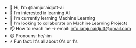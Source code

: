 - 👋 Hi, I’m @iamjunaidjutt-ai
- 👀 I’m interested in learning AI
- 🌱 I’m currently learning Machine Learning
- 💞️ I’m looking to collaborate on Machine Learning Projects
- 📫 How to reach me -> email: info.iamjunaidjutt@gmail.com
- 😄 Pronouns: he/him
- ⚡ Fun fact: It's all about 0's or 1's

<!---
iamjunaidjutt-ai/iamjunaidjutt-ai is a ✨ special ✨ repository because its `README.md` (this file) appears on your GitHub profile.
You can click the Preview link to take a look at your changes.
--->
